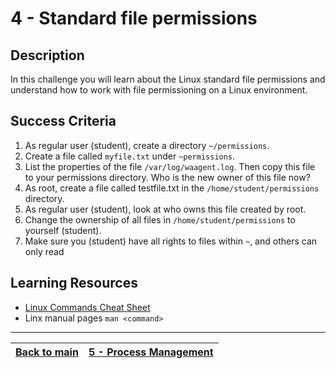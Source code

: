 # 4 - Standard file permissions

## Description

In this challenge you will learn about the Linux standard file permissions and understand how to work with file permissioning on a Linux environment.

## Success Criteria

1. As regular user (student), create a directory `~/permissions`.
2. Create a file called `myfile.txt` under `~permissions`.
3. List the properties of the file `/var/log/waagent.log`. Then copy this file to your permissions directory. Who is the new owner of this file now?
4. As root, create a file called testfile.txt in the `/home/student/permissions` directory.
5. As regular user (student), look at who owns this file created by root.
6. Change the ownership of all files in `/home/student/permissions` to yourself (student).
7. Make sure you (student) have all rights to files within `~`, and others can only read

## Learning Resources

* [Linux Commands Cheat Sheet](../resources/commands.md)
* Linx manual pages `man <command>`

---
[Back to main](../README.md)| [5 - Process Management](lab-process-management.md)
:----- |:---- |
